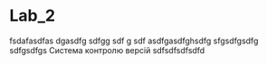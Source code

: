 # Lab_2
fsdafasdfas dgasdfg sdfgg sdf g sdf
asdfgasdfghsdfg
sfgsdfgsdfg
sdfgsdfgs
Система контролю версій
sdfsdfsdfsdfd
